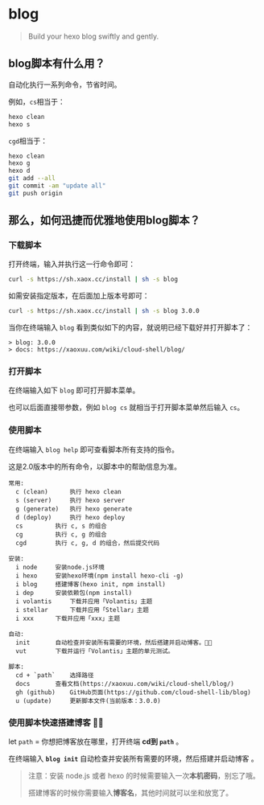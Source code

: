 # blog

> Build your hexo blog swiftly and gently.

## blog脚本有什么用？

自动化执行一系列命令，节省时间。

例如，`cs`相当于：
```sh
hexo clean
hexo s
```

`cgd`相当于：
```sh
hexo clean
hexo g
hexo d
git add --all
git commit -am "update all"
git push origin
```



## 那么，如何迅捷而优雅地使用blog脚本？

### 下载脚本

打开终端，输入并执行这一行命令即可：

```sh
curl -s https://sh.xaox.cc/install | sh -s blog
```

如需安装指定版本，在后面加上版本号即可：

```sh
curl -s https://sh.xaox.cc/install | sh -s blog 3.0.0
```

当你在终端输入 `blog` 看到类似如下的内容，就说明已经下载好并打开脚本了：

```
> blog: 3.0.0
> docs: https://xaoxuu.com/wiki/cloud-shell/blog/
```



### 打开脚本

在终端输入如下 `blog` 即可打开脚本菜单。

也可以后面直接带参数，例如 `blog cs` 就相当于打开脚本菜单然后输入 `cs`。



### 使用脚本

在终端输入 `blog help` 即可查看脚本所有支持的指令。

这是2.0版本中的所有命令，以脚本中的帮助信息为准。

```
常用:
  c (clean) 	 执行 hexo clean 
  s (server) 	 执行 hexo server 
  g (generate) 	 执行 hexo generate 
  d (deploy) 	 执行 hexo deploy 
  cs  		 执行 c, s 的组合 
  cg  		 执行 c, g 的组合 
  cgd  		 执行 c, g, d 的组合，然后提交代码 

安装:
  i node  	 安装node.js环境 
  i hexo  	 安装hexo环境(npm install hexo-cli -g) 
  i blog  	 搭建博客(hexo init, npm install) 
  i dep  	 安装依赖包(npm install) 
  i volantis  	 下载并应用「Volantis」主题 
  i stellar  	 下载并应用「Stellar」主题 
  i xxx  	 下载并应用「xxx」主题 

自动:
  init 		 自动检查并安装所有需要的环境，然后搭建并启动博客。👍🏼 
  vut 		 下载并运行「Volantis」主题的单元测试。 

脚本:
  cd + `path` 	 选择路径 
  docs  	 查看文档(https://xaoxuu.com/wiki/cloud-shell/blog/) 
  gh (github) 	 GitHub页面(https://github.com/cloud-shell-lib/blog) 
  u (update) 	 更新脚本文件(当前版本：3.0.0) 
```



### 使用脚本快速搭建博客 👍🏼

let `path` = 你想把博客放在哪里，打开终端 **cd到 `path`** 。

在终端输入 **`blog init`** 自动检查并安装所有需要的环境，然后搭建并启动博客 。

> 注意：安装 node.js 或者 hexo 的时候需要输入一次**本机密码**，别忘了哦。
>
> 搭建博客的时候你需要输入**博客名**，其他时间就可以坐和放宽了。

